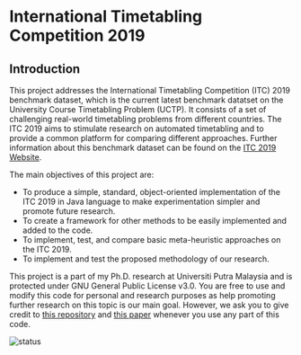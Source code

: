 # International Timetabling Competition 2019

## Introduction

This project addresses the International Timetabling Competition (ITC) 2019 benchmark dataset, which is the current latest benchmark datatset on the University Course Timetabling Problem (UCTP). It consists of a set of challenging real-world timetabling problems from different countries. The ITC 2019 aims to stimulate research on automated timetabling and to provide a common platform for comparing different approaches. Further information about this benchmark dataset can be found on the [ITC 2019 Website](https://www.itc2019.org/).

The main objectives of this project are:

- To produce a simple, standard, object-oriented implementation of the ITC 2019 in Java language to make experimentation simpler and promote future research.
- To create a framework for other methods to be easily implemented and added to the code.
- To implement, test, and compare basic meta-heuristic approaches on the ITC 2019.
- To implement and test the proposed methodology of our research.

This project is a part of my Ph.D. research at Universiti Putra Malaysia and is protected under GNU General Public License v3.0. You are free to use and modify this code for personal and research purposes as help promoting further research on this topic is our main goal. However, we ask you to give credit to [this repository](https://github.com/SinaAbdipoor/itc-2019) and [this paper]() whenever you use any part of this code.

![status](https://img.shields.io/badge/status-work%20in%20progress-yellow)